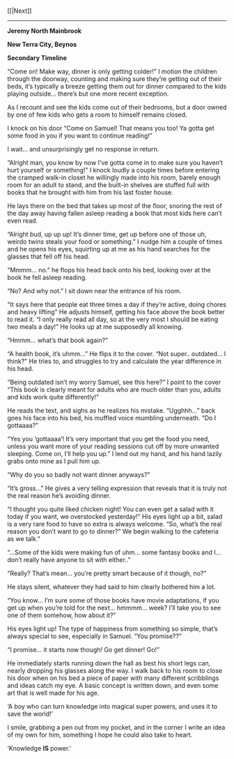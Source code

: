 [[|Next]]

---
**Jeremy North Mainbrook**

**New Terra City, Beynos**

**Secondary Timeline**

“Come on! Make way, dinner is only getting colder!”
I motion the children through the doorway, counting and making sure they’re getting out of their beds, it’s typically a breeze getting them out for dinner compared to the kids playing outside… there’s but one more recent exception.

As I recount and see the kids come out of their bedrooms, but a door owned by one of few kids who gets a room to himself remains closed.

I knock on his door “Come on Samuel! That means you too! Ya gotta get some food in you if you want to continue reading!”

I wait… and unsurprisingly get no response in return.

“Alright man, you know by now I’ve gotta come in to make sure you haven’t hurt yourself or something!”
I knock loudly a couple times before entering the cramped walk-in closet he willingly made into his room, barely enough room for an adult to stand, and the built-in shelves are stuffed full with books that he brought with him from his last foster house.

He lays there on the bed that takes up most of the floor, snoring the rest of the day away having fallen asleep reading a book that most kids here can’t even read.

“Alright bud, up up up! It’s dinner time, get up before one of those uh, weirdo twins steals your food or something.”
I nudge him a couple of times and he opens his eyes, squirting up at me as his hand searches for the glasses that fell off his head.

“Mmmm… no.” he flops his head back onto his bed, looking over at the book he fell asleep reading.

“No? And why not.” I sit down near the entrance of his room.

“It says here that people eat three times a day if they’re active, doing chores and heavy lifting” He adjusts himself, getting his face above the book better to read it. “I only really read all day, so at the very most I should be eating two meals a day!” He looks up at me supposedly all knowing.

“Hmmm… what’s that book again?”

“A health book, it’s uhmm…” He flips it to the cover. “Not super.. outdated... I think?" He tries to, and struggles to try and calculate the year difference in his head.

“Being outdated isn’t my worry Samuel, see this here?” I point to the cover “This book is clearly meant for adults who are much older than you, adults and kids work quite differently!”

He reads the text, and sighs as he realizes his mistake. “Ugghhh…” back goes his face into his bed, his muffled voice mumbling underneath. “Do I gottaaaa?”

“Yes you ‘gottaaaa’! It’s very important that you get the food you need, unless you want more of your reading sessions cut off by more unwanted sleeping. Come on, I’ll help you up.” I lend out my hand, and his hand lazily grabs onto mine as I pull him up.

“Why do you so badly not want dinner anyways?”

“It’s gross…” He gives a very telling expression that reveals that it is truly not the real reason he’s avoiding dinner.

“I thought you quite liked chicken night! You can even get a salad with it today if you want, we overstocked yesterday!” His eyes light up a bit, salad is a very rare food to have so extra is always welcome.
“So, what’s the real reason you don’t want to go to dinner?” We begin walking to the cafeteria as we talk.”

“...Some of the kids were making fun of uhm… some fantasy books and I… don’t really have anyone to sit with either..”

“Really? That’s mean… you’re pretty smart because of it though, no?”

He stays silent, whatever they had said to him clearly bothered him a lot.

“You know… I’m sure some of those books have movie adaptations, if you get up when you’re told for the next… hmmmm… week? I’ll take you to see one of them somehow, how about it?”  
  
His eyes light up! The type of happiness from something so simple, that’s always special to see, especially in Samuel. “You promise??”

“I promise… it starts now though! Go get dinner! Go!”

He immediately starts running down the hall as best his short legs can, nearly dropping his glasses along the way. I walk back to his room to close his door when on his bed a piece of paper with many different scribblings and ideas catch my eye. A basic concept is written down, and even some art that is well made for his age.

‘A boy who can turn knowledge into magical super powers, and uses it to save the world!’

I smile, grabbing a pen out from my pocket, and in the corner I write an idea of my own for him, something I hope he could also take to heart.

‘Knowledge **IS** power.’